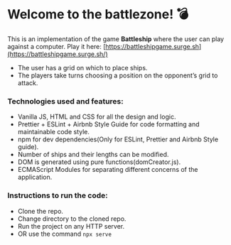 ﻿# Welcome to the battlezone! 💣
This is an implementation of the game **Battleship** where the user can play against a computer. Play it here: [https://battleshipgame.surge.sh](https://battleshipgame.surge.sh/)

- The user has a grid on which to place ships. 
- The players take turns choosing a position on the opponent’s grid to attack.

### Technologies used and features:
- Vanilla JS, HTML and CSS for all the design and logic.
- Prettier + ESLint + Airbnb Style Guide for code formatting and maintainable code style.
- npm for dev dependencies(Only for ESLint, Prettier and Airbnb Style guide).
- Number of ships and their lengths can be modified.
- DOM is generated using pure functions(domCreator.js).
- ECMAScript Modules for separating different concerns of the application.

### Instructions to run the code:
- Clone the repo.
- Change directory to the cloned repo.
- Run the project on any HTTP server.
- OR use the command `npx serve`
